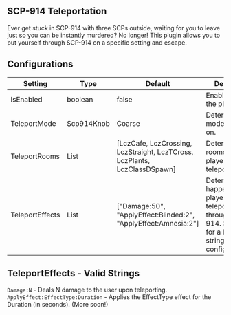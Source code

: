 ## SCP-914 Teleportation
Ever get stuck in SCP-914 with three SCPs outside, waiting for you to leave just so you can be instantly murdered? No longer! This plugin allows you to put yourself through SCP-914 on a specific setting and escape.

## Configurations
| Setting         | Type           | Default                                                                   | Description                                                                                                                 |
|-----------------|----------------|---------------------------------------------------------------------------|-----------------------------------------------------------------------------------------------------------------------------|
| IsEnabled       | boolean        | false                                                                     | Enables/Disables the plugin                                                                                                 |
| TeleportMode    | Scp914Knob     | Coarse                                                                    | Determines the mode to teleport on.                                                                                         |
| TeleportRooms   | List<RoomType> | [LczCafe, LczCrossing, LczStraight, LczTCross, LczPlants, LczClassDSpawn] | Determines the rooms that players can teleport to.                                                                          |
| TeleportEffects | List<string>   | ["Damage:50", "ApplyEffect:Blinded:2",  "ApplyEffect:Amnesia:2"]          | Determines what happens to players upon teleporting through SCP-914. See below for a list of valid strings for this config. |

## TeleportEffects - Valid Strings
`Damage:N` - Deals N damage to the user upon teleporting.
`ApplyEffect:EffectType:Duration` - Applies the EffectType effect for the Duration (in seconds).
(More soon!)